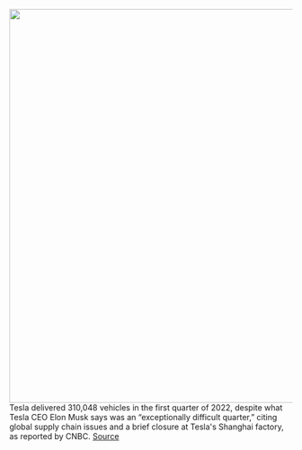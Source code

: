 <img src='https://cdn.vox-cdn.com/thumbor/xoM-e5xIXg5jKyDuH1TCoEYi-z8=/0x0:2040x1360/1200x800/filters:focal(857x517:1183x843)/cdn.vox-cdn.com/uploads/chorus_image/image/70702884/tesla_model_y_3543.0.jpg' width='700px' /><br/>
Tesla delivered 310,048 vehicles in the first quarter of 2022, despite what Tesla CEO Elon Musk says was an “exceptionally difficult quarter,” citing global supply chain issues and a brief closure at Tesla's Shanghai factory, as reported by CNBC.
<a href='https://www.theverge.com/2022/4/2/23007804/tesla-deliveries-310000-vehicles-exceptionally-difficult-quarter-elon-musk-shanghai-supply-chain'> Source <a/>